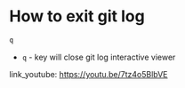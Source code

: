 # How to exit git log

```bash
q
```

- `q` - key will close git log interactive viewer


link_youtube: https://youtu.be/7tz4o5BlbVE
